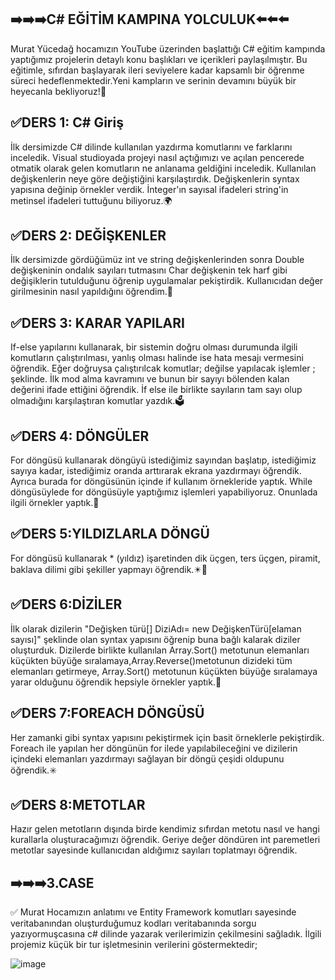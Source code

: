 
   ➡️➡️➡️C# EĞİTİM KAMPINA YOLCULUK⬅️⬅️⬅️
   -------------------------------------------------------
Murat Yücedağ hocamızın YouTube üzerinden başlattığı C# eğitim kampında yaptığımız projelerin detaylı konu başlıkları ve içerikleri paylaşılmıştır. 
Bu eğitimle, sıfırdan başlayarak ileri seviyelere kadar kapsamlı bir öğrenme süreci hedeflenmektedir.Yeni kampların ve serinin devamını büyük bir heyecanla bekliyoruz!🫡

✅DERS 1: C# Giriş
-------------------------------------------------------
İlk dersimizde C# dilinde kullanılan yazdırma komutlarını ve farklarını inceledik. Visual studioyada projeyi nasıl açtığımızı ve açılan pencerede otmatik olarak gelen komutların ne anlanama geldiğini inceledik.
Kullanılan değişkenlerin neye göre değiştiğini karşılaştırdık. Değişkenlerin syntax yapısına değinip örnekler verdik. İnteger'ın sayısal ifadeleri string'in metinsel ifadeleri tuttuğunu biliyoruz.🌍

✅DERS 2: DEĞİŞKENLER
------------------------------------------------------
İlk dersimizde gördüğümüz int ve string değişkenlerinden sonra Double değişkeninin ondalık sayıları tutmasını Char değişkenin tek harf gibi değişiklerin tutulduğunu öğrenip uygulamalar pekiştirdik. Kullanıcıdan değer 
girilmesinin nasıl yapıldığını öğrendim.🔢

✅DERS 3: KARAR YAPILARI
-----------------------------------------------------
If-else yapılarını kullanarak, bir sistemin doğru olması durumunda ilgili komutların çalıştırılması, yanlış olması halinde ise hata mesajı vermesini öğrendik. Eğer doğruysa çalıştırılcak komutlar; değilse yapılacak işlemler ; şeklinde.
İlk mod alma kavramını ve bunun bir sayıyı bölenden kalan değerini ifade ettiğini öğrendik. İf else ile birlikte sayıların tam sayı olup olmadığını karşılaştıran komutlar yazdık.🗳️

✅DERS 4: DÖNGÜLER
-------------
For döngüsü kullanarak döngüyü istediğimiz sayından başlatıp, istediğimiz sayıya kadar, istediğimiz oranda arttırarak ekrana yazdırmayı öğrendik. Ayrıca burada for döngüsünün içinde if kullanım örnekleride yaptık.
While döngüsüylede for döngüsüyle yaptığımız işlemleri yapabiliyoruz. Onunlada ilgili örnekler yaptık.🔁

✅DERS 5:YILDIZLARLA DÖNGÜ
--------------------
For döngüsü kullanarak * (yıldız) işaretinden dik üçgen, ters üçgen, piramit, baklava dilimi gibi şekiller yapmayı öğrendik.✴️🔽

✅DERS 6:DİZİLER
----------------------
İlk olarak dizilerin "Değişken türü[] DiziAdı= new DeğişkenTürü[elaman sayısı]" şeklinde olan syntax yapısını öğrenip buna bağlı kalarak diziler oluşturduk. Dizilerde birlikte kullanılan Array.Sort() metotunun elemanları küçükten büyüğe sıralamaya,Array.Reverse()metotunun dizideki tüm elemanları getirmeye, Array.Sort() metotunun küçükten büyüğe sıralamaya yarar olduğunu öğrendik hepsiyle örnekler yaptık.📶

✅DERS 7:FOREACH DÖNGÜSÜ
-------------------
Her zamanki gibi syntax yapısını pekiştirmek için basit örneklerle pekiştirdik. Foreach ile yapılan her döngünün for ilede yapılabileceğini ve dizilerin içindeki elemanları yazdırmayı sağlayan bir döngü çeşidi oldupunu öğrendik.✳️

✅DERS 8:METOTLAR
------------------
Hazır gelen metotların dışında birde kendimiz sıfırdan metotu nasıl ve hangi kurallarla oluşturacağımızı öğrendik. Geriye değer döndüren int paremetleri metotlar sayesinde kullanıcıdan aldığımız sayıları toplatmayı öğrendik.

 ➡️➡️➡️3.CASE
-----------------------------------------
✅ Murat Hocamızın anlatımı ve Entity Framework komutları sayesinde veritabanından oluşturduğumuz kodları veritabanında sorgu yazıyormuşcasına c# dilinde yazarak verilerimizin çekilmesini sağladık. İlgili projemiz küçük bir tur işletmesinin verilerini göstermektedir;

![image](https://github.com/user-attachments/assets/54891b8b-558b-48a1-b7a8-79510b167ff5)






